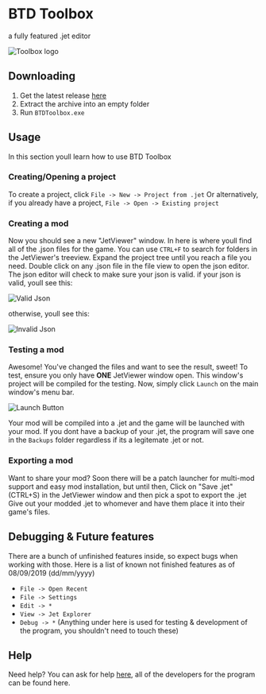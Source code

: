 # BTD Toolbox
a fully featured .jet editor

![Toolbox logo](https://media.discordapp.net/attachments/231001909442379776/620116877515161611/ReadmeBanner.png)

## Downloading
1. Get the latest release [here](https://github.com/TDToolbox/BTDToolbox/releases)
2. Extract the archive into an empty folder
3. Run ``BTDToolbox.exe``

## Usage
In this section youll learn how to use BTD Toolbox
### Creating/Opening a project
To create a project, click ``File -> New -> Project from .jet``
Or alternatively, if you already have a project, ``File -> Open -> Existing project``

### Creating a mod
Now you should see a new "JetViewer" window. In here is where youll find all of the .json files for the game.
You can use ``CTRL+F`` to search for folders in the JetViewer's treeview.
Expand the project tree until you reach a file you need.
Double click on any .json file in the file view to open the json editor.
The json editor will check to make sure your json is valid.
if your json is valid, youll see this:

![Valid Json](https://media.discordapp.net/attachments/231001909442379776/620355121703813120/unknown.png)

otherwise, youll see this:

![Invalid Json](https://media.discordapp.net/attachments/231001909442379776/620355210640097280/unknown.png)

### Testing a mod
Awesome! You've changed the files and want to see the result, sweet!
To test, ensure you only have **ONE** JetViewer window open. This window's project will be compiled for the testing.
Now, simply click ``Launch`` on the main window's menu bar.

![Launch Button](https://media.discordapp.net/attachments/231001909442379776/620354734972338186/unknown.png)

Your mod will be compiled into a .jet and the game will be launched with your mod.
If you dont have a backup of your .jet, the program will save one in the ``Backups`` folder regardless if its a legitemate .jet or not.

### Exporting a mod
Want to share your mod? Soon there will be a patch launcher for multi-mod support and easy mod installation, but until then,
Click on "Save .jet" (CTRL+S) in the JetViewer window and then pick a spot to export the .jet
Give out your modded .jet to whomever and have them place it into their game's files.

## Debugging & Future features
There are a bunch of unfinished features inside, so expect bugs when working with those.
Here is a list of known not finished features as of 08/09/2019 (dd/mm/yyyy)
- ``File -> Open Recent``
- ``File -> Settings``
- ``Edit -> *``
- ``View -> Jet Explorer``
- ``Debug -> *`` (Anything under here is used for testing & development of the program, you shouldn't need to touch these)

## Help
Need help? You can ask for help [here](https://discord.gg/Yr2tYte), all of the developers for the program can be found here.